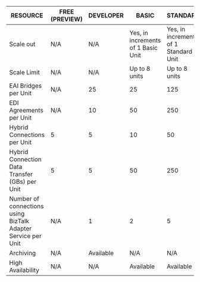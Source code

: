 |RESOURCE|FREE (PREVIEW)|DEVELOPER|BASIC|STANDARD|PREMIUM|
|---|---|---|---|---|---|
|Scale out|N/A|N/A|Yes, in increments of 1 Basic Unit |Yes, in increments of 1 Standard Unit |Yes, in increments of 1 Premium Unit |
|Scale Limit|N/A|N/A|Up to 8 units |Up to 8 units |Up to 8 units|
|EAI Bridges per Unit|N/A|25|25|125|500|
|EDI Agreements per Unit|N/A|10|50|250|1000|
|Hybrid Connections per Unit|5|5|10|50|100|
|Hybrid Connection Data Transfer (GBs) per Unit|5|5|50|250|500|
|Number of connections using BizTalk Adapter Service per Unit|N/A|1|2|5|25|
|Archiving|N/A|Available|N/A|N/A|Available|
|High Availability |N/A|N/A|Available|Available|Available|


